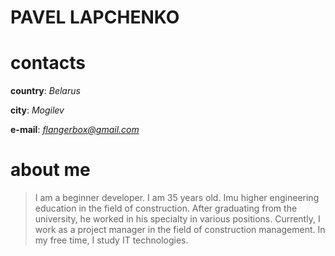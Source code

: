 # **PAVEL LAPCHENKO**

**contacts**
==============

**country**: *Belarus*

**city**: *Mogilev*

**e-mail**: *flangerbox@gmail.com*
         
**about me** 
==============
> I am a beginner developer. I am 35 years old. Imu higher engineering education in the field of construction. After graduating from the university, he worked in his specialty in various positions. Currently, I work as a project manager in the field of construction management. In my free time, I study IT technologies.
